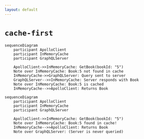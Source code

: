 ```yaml
---
layout: default
---
```


# `cache-first`

<div class="flex justify-between mt-10">

<div v-click>

```mermaid {scale: 0.6}
sequenceDiagram
    participant ApolloClient
    participant InMemoryCache
    participant GraphQLServer

    ApolloClient->>InMemoryCache: GetBook(bookId: "5")
    Note over InMemoryCache: Book:5 not found in cache
    InMemoryCache->>GraphQLServer: Query sent to server
    GraphQLServer-->>InMemoryCache: Server responds with Book
    Note over InMemoryCache: Book:5 is cached
    InMemoryCache-->>ApolloClient: Returns Book

```

</div>

<div style="border-left:1px solid #1B1B1B;"></div>

<div v-click>

```mermaid {scale: 0.6}
sequenceDiagram
    participant ApolloClient
    participant InMemoryCache
    participant GraphQLServer

    ApolloClient->>InMemoryCache: GetBook(bookId: "5")
    Note over InMemoryCache: Book:5 found in cache!
    InMemoryCache-->>ApolloClient: Returns Book
    Note over GraphQLServer: (Server is never queried)

```

</div>

</div>

<!--
- Apollo Client isn’t just a remote data fetcher—it’s a state management tool.
- Explain how to leverage such capabilities in pointfive, for example fetch user instead of zustand `useAuth` hook
-->
